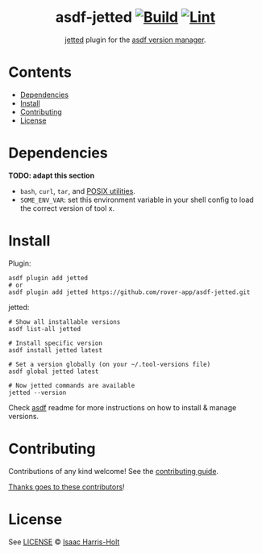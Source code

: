 <div align="center">

# asdf-jetted [![Build](https://github.com/rover-app/asdf-jetted/actions/workflows/build.yml/badge.svg)](https://github.com/rover-app/asdf-jetted/actions/workflows/build.yml) [![Lint](https://github.com/rover-app/asdf-jetted/actions/workflows/lint.yml/badge.svg)](https://github.com/rover-app/asdf-jetted/actions/workflows/lint.yml)

[jetted](https://github.com/rover-app/jetted) plugin for the [asdf version manager](https://asdf-vm.com).

</div>

# Contents

- [Dependencies](#dependencies)
- [Install](#install)
- [Contributing](#contributing)
- [License](#license)

# Dependencies

**TODO: adapt this section**

- `bash`, `curl`, `tar`, and [POSIX utilities](https://pubs.opengroup.org/onlinepubs/9699919799/idx/utilities.html).
- `SOME_ENV_VAR`: set this environment variable in your shell config to load the correct version of tool x.

# Install

Plugin:

```shell
asdf plugin add jetted
# or
asdf plugin add jetted https://github.com/rover-app/asdf-jetted.git
```

jetted:

```shell
# Show all installable versions
asdf list-all jetted

# Install specific version
asdf install jetted latest

# Set a version globally (on your ~/.tool-versions file)
asdf global jetted latest

# Now jetted commands are available
jetted --version
```

Check [asdf](https://github.com/asdf-vm/asdf) readme for more instructions on how to
install & manage versions.

# Contributing

Contributions of any kind welcome! See the [contributing guide](contributing.md).

[Thanks goes to these contributors](https://github.com/rover-app/asdf-jetted/graphs/contributors)!

# License

See [LICENSE](LICENSE) © [Isaac Harris-Holt](https://github.com/rover-app/)
